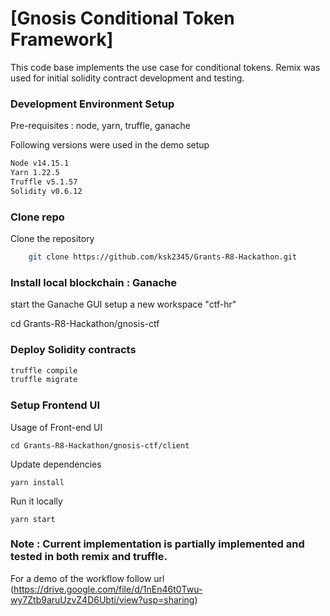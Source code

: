 # [Gnosis Conditional Token Framework] 

This code base implements the use case for conditional tokens. Remix was used for initial solidity contract development and testing.

### Development Environment Setup

Pre-requisites : node, yarn, truffle, ganache

Following versions were used in the demo setup


```bash
Node v14.15.1
Yarn 1.22.5
Truffle v5.1.57 
Solidity v0.6.12 
```

### Clone repo

Clone the repository
```bash
    git clone https://github.com/ksk2345/Grants-R8-Hackathon.git	
```

### Install local blockchain : Ganache 

start the Ganache GUI
setup a new workspace "ctf-hr"

cd Grants-R8-Hackathon/gnosis-ctf

### Deploy Solidity contracts

```bash
truffle compile
truffle migrate
```

### Setup Frontend UI

Usage of Front-end UI

    cd Grants-R8-Hackathon/gnosis-ctf/client

Update dependencies

    yarn install

Run it locally

    yarn start

### Note : Current implementation is partially implemented and tested in both remix and truffle.
 
For a demo of the workflow follow url (https://drive.google.com/file/d/1nEn46t0Twu-wy7Ztb9aruUzvZ4D6Ubti/view?usp=sharing)

